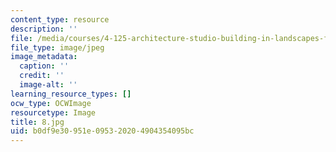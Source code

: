 ```yaml
---
content_type: resource
description: ''
file: /media/courses/4-125-architecture-studio-building-in-landscapes-fall-2002/b0df9e30951e095320204904354095bc_8.jpg
file_type: image/jpeg
image_metadata:
  caption: ''
  credit: ''
  image-alt: ''
learning_resource_types: []
ocw_type: OCWImage
resourcetype: Image
title: 8.jpg
uid: b0df9e30-951e-0953-2020-4904354095bc
---
```

